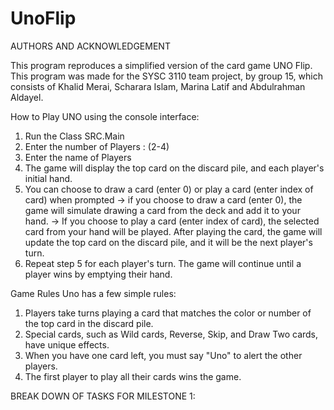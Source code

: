 # UnoFlip
AUTHORS AND ACKNOWLEDGEMENT

This program reproduces a simplified version of the card game UNO Flip. This program was made for the SYSC 3110 team project, by group 15, which consists of Khalid Merai, Scharara Islam, Marina Latif and Abdulrahman Aldayel.

How to Play UNO using the console interface:
1. Run the Class SRC.Main
2. Enter the number of Players : (2-4)
3. Enter the name of Players
4. The game will display the top card on the discard pile, and each player's initial hand.
5. You can choose to draw a card (enter 0) or play a card (enter index of card) when prompted
   -> if you choose to draw a card (enter 0), the game will simulate drawing a card from the deck and add it to your hand.
   -> If you choose to play a card (enter index of card), the selected card from your hand will be played. After playing the card, the game will update the top 
      card on the discard pile, and it will be the next player's turn.
6. Repeat step 5 for each player's turn. The game will continue until a player wins by emptying their hand.


Game Rules
Uno has a few simple rules:

1. Players take turns playing a card that matches the color or number of the top card in the discard pile.
2. Special cards, such as Wild cards, Reverse, Skip, and Draw Two cards, have unique effects.
3. When you have one card left, you must say "Uno" to alert the other players.
4. The first player to play all their cards wins the game.


BREAK DOWN OF TASKS FOR MILESTONE 1:

